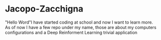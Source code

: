 # Jacopo-Zacchigna
"Hello Word"I have started coding at school and now I want to learn more.
As of now I have a few repo under my name, those are about my computers configurations and a Deep Reinforment Learning trivial application 
